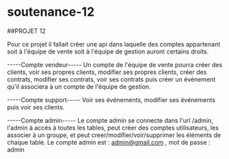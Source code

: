 # soutenance-12

##PROJET 12

Pour ce projet il fallait créer une api dans laquelle des comptes appartenant soit à l'équipe de vente soit à l'équipe de gestion auront certains droits.

-----Compte vendeur-----
Un compte de l'équipe de vente pourra créer des clients, voir ses propres clients, modifier ses propres clients, créer des contrats, modifier ses contrats, voir ses contrats puis créer un événement qu'il associera à un compte de l'équipe de gestion.

-----Compte support-----
Voir ses événements, modifier ses événements puis voir ses clients.

-----Compte admin-----
Le compte admin se connecte dans l'url /admin, l'admin à accés à toutes les tables, peut créer des comptes utilisateurs, les associer à un groupe, et peut creer/modifier/voir/supprimer les éléments de chaque table.
Le compte admin est : admin@gmail.com , mot de passe : admin

###
